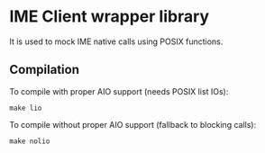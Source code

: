 # IME Client wrapper library

It is used to mock IME native calls using POSIX functions.

## Compilation

To compile with proper AIO support (needs POSIX list IOs):
```
make lio
```

To compile without proper AIO support (fallback to blocking calls):
```
make nolio
```
